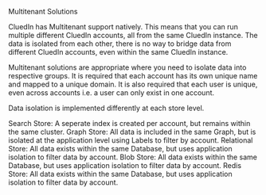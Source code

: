 Multitenant Solutions

CluedIn has Multitenant support natively. This means that you can run multiple different CluedIn accounts, all from the same CluedIn instance. The data is isolated from each other, there is no way to bridge data from different CluedIn accounts, even within the same CluedIn instance. 

Multitenant solutions are appropriate where you need to isolate data into respective groups. It is required that each account has its own unique name and mapped to a unique domain. It is also required that each user is unique, even across accounts i.e. a user can only exist in one account. 

Data isolation is implemented differently at each store level. 

Search Store: A seperate index is created per account, but remains within the same cluster. 
Graph Store: All data is included in the same Graph, but is isolated at the application level using Labels to filter by account. 
Relational Store: All data exists within the same Database, but uses application isolation to filter data by account. 
Blob Store: All data exists within the same Database, but uses application isolation to filter data by account. 
Redis Store: All data exists within the same Database, but uses application isolation to filter data by account. 